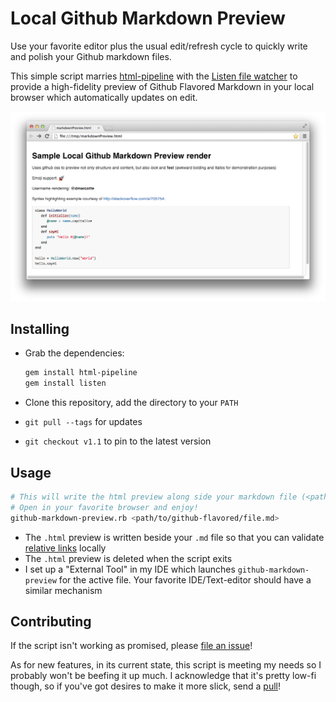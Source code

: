 # Local Github Markdown Preview

Use your favorite editor plus the usual edit/refresh cycle to quickly write and polish your Github markdown files.

This simple script marries [html-pipeline](https://github.com/jch/html-pipeline) with the [Listen file watcher](https://github.com/guard/listen) to provide a high-fidelity preview of Github Flavored Markdown in your local browser which automatically updates on edit.

![sample screenshot](screenshot.png "Local Github Markdown Preview output")

## Installing
* Grab the dependencies:

    ```bash
    gem install html-pipeline
    gem install listen
    ```
* Clone this repository, add the directory to your `PATH`
* `git pull --tags` for updates
* `git checkout v1.1` to pin to the latest version

## Usage
```bash
# This will write the html preview along side your markdown file (<path/to/github-flavored/file.md.html>)
# Open in your favorite browser and enjoy!
github-markdown-preview.rb <path/to/github-flavored/file.md>
```
* The `.html` preview is written beside your `.md` file so that you can validate [relative links](https://github.com/blog/1395-relative-links-in-markup-files) locally
* The `.html` preview is deleted when the script exits
* I set up a "External Tool" in my IDE which launches `github-markdown-preview` for the active file.  Your favorite IDE/Text-editor should have a similar mechanism

## Contributing

If the script isn't working as promised, please [file an issue](https://github.com/dmarcotte/github-markdown-preview/issues)!

As for new features, in its current state, this script is meeting my needs so I probably won't be beefing it up much.  I acknowledge that it's pretty low-fi though, so if you've got desires to make it more slick, send a [pull](https://github.com/dmarcotte/github-markdown-preview/pulls)!